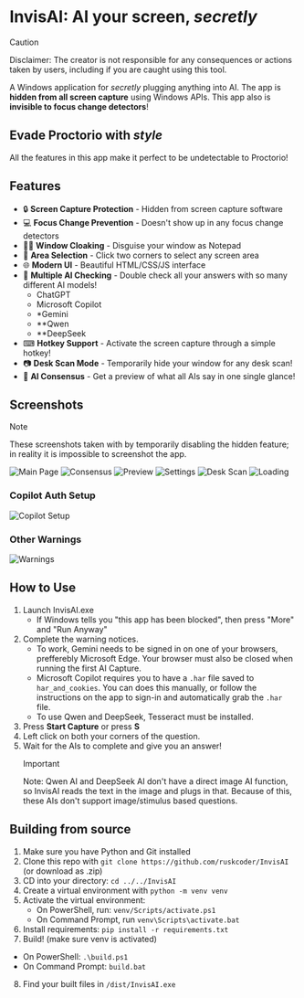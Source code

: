 # InvisAI: AI your screen, *secretly*
> [!CAUTION]
> Disclaimer: The creator is not responsible for any consequences or actions taken by users, including if you are caught using this tool.

A Windows application for *secretly* plugging anything into AI. The app is **hidden from all screen capture** using Windows APIs. This app also is **invisible to focus change detectors**!

## Evade Proctorio with *style*
All the features in this app make it perfect to be undetectable to Proctorio!

## Features
- 🔒 **Screen Capture Protection** - Hidden from screen capture software
- 💻 **Focus Change Prevention** - Doesn't show up in any focus change detectors
- 👩‍💻 **Window Cloaking** - Disguise your window as Notepad 
- 🎯 **Area Selection** - Click two corners to select any screen area
- 🌐 **Modern UI** - Beautiful HTML/CSS/JS interface
- 🤖 **Multiple AI Checking** - Double check all your answers with so many different AI models!
  - ChatGPT
  - Microsoft Copilot
  - *Gemini
  - **Qwen
  - **DeepSeek
- ⌨ **Hotkey Support** - Activate the screen capture through a simple hotkey!
- 📷 **Desk Scan Mode** - Temporarily hide your window for any desk scan!
- 📰 **AI Consensus** - Get a preview of what all AIs say in one single glance!

## Screenshots
> [!NOTE]
> These screenshots taken with by temporarily disabling the hidden feature; in reality it is impossible to screenshot the app. 

![Main Page](screenshots/main.png)
![Consensus](screenshots/consensus.png)
![Preview](screenshots/preview.png)
![Settings](screenshots/settings.png)
![Desk Scan](screenshots/deskscan.png)
![Loading](screenshots/loading.jpg)
### Copilot Auth Setup
![Copilot Setup](screenshots/cop-setup.png)

### Other Warnings
![Warnings](screenshots/warnings.png)


## How to Use
1. Launch InvisAI.exe
   - If Windows tells you "this app has been blocked", then press "More" and "Run Anyway"
2. Complete the warning notices. 
    - To work, Gemini needs to be signed in on one of your browsers, prefferebly Microsoft Edge. Your browser must also be closed when running the first AI Capture. 
    - Microsoft Copilot requires you to have a `.har` file saved to `har_and_cookies`. You can does this manually, or follow the instructions on the app to sign-in and automatically grab the `.har` file. 
    - To use Qwen and DeepSeek, Tesseract must be installed. 
3. Press **Start Capture** or press **S**
4. Left click on both your corners of the question. 
5. Wait for the AIs to complete and give you an answer!
    > [!IMPORTANT]
    > Note: Qwen AI and DeepSeek AI don't have a direct image AI function, so InvisAI reads the text in the image and plugs in that. Because of this, these AIs don't support image/stimulus based questions. 

## Building from source
1. Make sure you have Python and Git installed
2. Clone this repo with `git clone https://github.com/ruskcoder/InvisAI` (or download as .zip)
3. CD into your directory: `cd ../../InvisAI`
4. Create a virtual environment with `python -m venv venv`
5. Activate the virtual environment: 
   - On PowerShell, run: `venv/Scripts/activate.ps1`
   - On Command Prompt, run `venv\Scripts\activate.bat`
6. Install requirements: `pip install -r requirements.txt`
7. Build! (make sure venv is activated)
  - On PowerShell: `.\build.ps1`
  - On Command Prompt: `build.bat`
8. Find your built files in `/dist/InvisAI.exe`